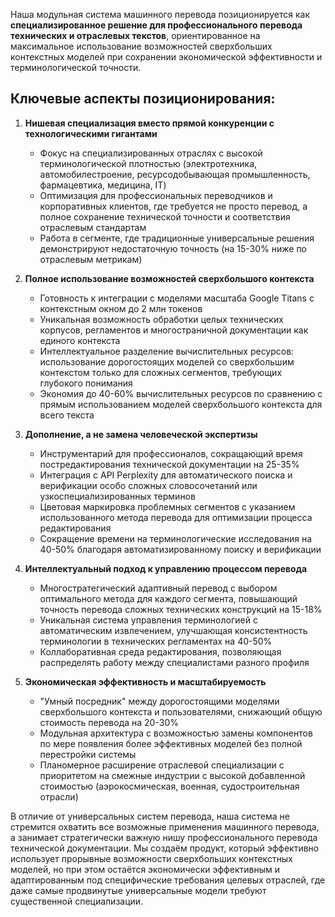 Наша модульная система машинного перевода позиционируется как **специализированное решение для профессионального перевода технических и отраслевых текстов**, ориентированное на максимальное использование возможностей сверхбольших контекстных моделей при сохранении экономической эффективности и терминологической точности.

## Ключевые аспекты позиционирования:

1. **Нишевая специализация вместо прямой конкуренции с технологическими гигантами**
    
    - Фокус на специализированных отраслях с высокой терминологической плотностью (электротехника, автомобилестроение, ресурсодобывающая промышленность, фармацевтика, медицина, IT)
    - Оптимизация для профессиональных переводчиков и корпоративных клиентов, где требуется не просто перевод, а полное сохранение технической точности и соответствия отраслевым стандартам
    - Работа в сегменте, где традиционные универсальные решения демонстрируют недостаточную точность (на 15-30% ниже по отраслевым метрикам)
2. **Полное использование возможностей сверхбольшого контекста**
    
    - Готовность к интеграции с моделями масштаба Google Titans с контекстным окном до 2 млн токенов
    - Уникальная возможность обработки целых технических корпусов, регламентов и многостраничной документации как единого контекста
    - Интеллектуальное разделение вычислительных ресурсов: использование дорогостоящих моделей со сверхбольшим контекстом только для сложных сегментов, требующих глубокого понимания
    - Экономия до 40-60% вычислительных ресурсов по сравнению с прямым использованием моделей сверхбольшого контекста для всего текста
3. **Дополнение, а не замена человеческой экспертизы**
    
    - Инструментарий для профессионалов, сокращающий время постредактирования технической документации на 25-35%
    - Интеграция с API Perplexity для автоматического поиска и верификации особо сложных словосочетаний или узкоспециализированных терминов
    - Цветовая маркировка проблемных сегментов с указанием использованного метода перевода для оптимизации процесса редактирования
    - Сокращение времени на терминологические исследования на 40-50% благодаря автоматизированному поиску и верификации
4. **Интеллектуальный подход к управлению процессом перевода**
    
    - Многостратегический адаптивный перевод с выбором оптимального метода для каждого сегмента, повышающий точность перевода сложных технических конструкций на 15-18%
    - Уникальная система управления терминологией с автоматическим извлечением, улучшающая консистентность терминологии в технических регламентах на 40-50%
    - Коллаборативная среда редактирования, позволяющая распределять работу между специалистами разного профиля
5. **Экономическая эффективность и масштабируемость**
    
    - "Умный посредник" между дорогостоящими моделями сверхбольшого контекста и пользователями, снижающий общую стоимость перевода на 20-30%
    - Модульная архитектура с возможностью замены компонентов по мере появления более эффективных моделей без полной перестройки системы
    - Планомерное расширение отраслевой специализации с приоритетом на смежные индустрии с высокой добавленной стоимостью (аэрокосмическая, военная, судостроительная отрасли)

В отличие от универсальных систем перевода, наша система не стремится охватить все возможные применения машинного перевода, а занимает стратегически важную нишу профессионального перевода технической документации. Мы создаём продукт, который эффективно использует прорывные возможности сверхбольших контекстных моделей, но при этом остаётся экономически эффективным и адаптированным под специфические требования целевых отраслей, где даже самые продвинутые универсальные модели требуют существенной специализации.
